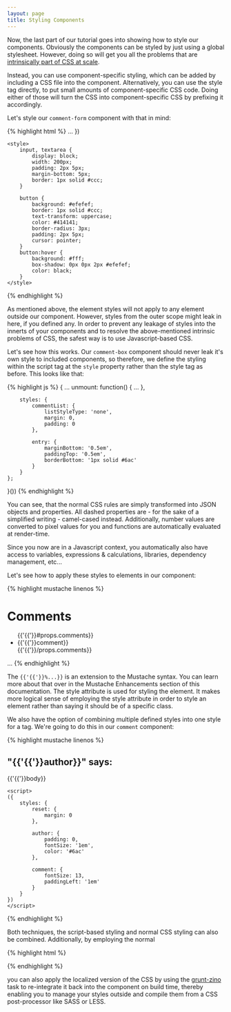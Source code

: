```yaml
---
layout: page
title: Styling Components
---
```


Now, the last part of our tutorial goes into showing how to style our components. Obviously the components can be styled by just using a global stylesheet. However, doing so will get you all the problems that are [intrinsically part of CSS at scale](https://speakerdeck.com/vjeux/react-css-in-js).

Instead, you can use component-specific styling, which can be added by including a CSS file into the component. Alternatively, you can use the style tag directly, to put small amounts of component-specific CSS code. Doing either of those will turn the CSS into component-specific CSS by prefixing it accordingly.

Let's style our `comment-form` component with that in mind:

{% highlight html %}
	...
	})
	</script>

	<style>
		input, textarea {
			display: block;
			width: 200px;
			padding: 2px 5px;
			margin-bottom: 5px;
			border: 1px solid #ccc;
		}

		button {
			background: #efefef;
			border: 1px solid #ccc;
			text-transform: uppercase;
			color: #414141;
			border-radius: 3px;
			padding: 2px 5px;
			cursor: pointer;
		}
		button:hover {
			background: #fff;
			box-shadow: 0px 0px 2px #efefef;
			color: black;
		}
	</style>
</comment-form>
{% endhighlight %}

As mentioned above, the element styles will not apply to any element outside our component. However, styles from the outer scope might leak in here, if you defined any. In order to prevent any leakage of styles into the innerts of your components and to resolve the above-mentioned intrinsic problems of CSS, the safest way is to use Javascript-based CSS.

Let's see how this works. Our `comment-box` component should never leak it's own style to included components, so therefore, we define the styling within the script tag at the `style` property rather than the style tag as before. This looks like that:

{% highlight js %}
    {
        ...
		unmount: function() {
			...
		},

		styles: {
			commentList: {
				listStyleType: 'none',
				margin: 0,
				padding: 0
			},

			entry: {
				marginBottom: '0.5em',
				paddingTop: '0.5em',
				borderBottom: '1px solid #6ac'
			}
		}
	};
}())
{% endhighlight %}

You can see, that the normal CSS rules are simply transformed into JSON objects and properties. All dashed properties are - for the sake of a simplified writing - camel-cased instead. Additionally, number values are converted to pixel values for you and functions are automatically evaluated at render-time.

Since you now are in a Javascript context, you automatically also have access to variables, expressions & calculations, libraries, dependency management, etc...

Let's see how to apply these styles to elements in our component:

{% highlight mustache linenos %}
<comment-box>
    <h1>Comments</h1>
    <!-- apply the commentList style to the UL -->
    <ul style="{{'{{'}}%styles.commentList}}">
        {{'{{'}}#props.comments}}
            <!-- apply the entry style to the LI -->
            <li style="{{'{{'}}%styles.entry}}">
                <comment author="{{'{{'}}author}}">
                    {{'{{'}}comment}}
                </comment>
            </li>
        {{'{{'}}/props.comments}}
    </ul>
    <comment-form></comment-form>
    ...
{% endhighlight %}

The `{{'{{'}}%...}}` is an extension to the Mustache syntax. You can learn more about that over in the Mustache Enhancements section of this documentation.
The style attribute is used for styling the element. It makes more logical sense of employing the style attribute in order to style an element rather than saying it should be of a specific class.

We also have the option of combining multiple defined styles into one style for a tag. We're going to do this in our `comment` component:

{% highlight mustache linenos %}
<comment>
	<h2 style="{{'{{'}}%styles.reset, styles.author}}">"{{'{{'}}author}}" says:</h2>
	<p style="{{'{{'}}%styles.reset, styles.comment}}">{{'{{'}}body}}</p>

	<script>
	({
		styles: {
			reset: {
				margin: 0
			},

			author: {
				padding: 0,
				fontSize: '1em',
				color: '#6ac'
			},

			comment: {
				fontSize: 13,
				paddingLeft: '1em'
			}
		}
	})
	</script>
</comment>
{% endhighlight %}

Both techniques, the script-based styling and normal CSS styling can also be combined. Additionally, by employing the normal

{% highlight html %}
<link rel="stylesheet" href="mystylesheet.css"/>
{% endhighlight %}

you can also apply the localized version of the CSS by using the [grunt-zino](https://bitbucket.org/rkunze/grunt-zino) task to re-integrate it back into the component on build time, thereby enabling you to manage your styles outside and compile them from a CSS post-processor like SASS or LESS.
